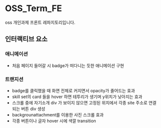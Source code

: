 # OSS_Term_FE
oss 개인과제 프론트 레파지토리입니다.

## 인터랙티브 요소
### 애니메이션
- 처음 페이지 들어갈 시 badge가 떠다니는 듯한 애니메이션 구현
### 트랜지션
- badge를 클릭했을 때 화면 전체로 커지면서 opacity가 줄어드는 효과
- skill set의 card 들을 hover 하면 테투리가 생기며 y위치가 낮아지는 효과
- 스크롤 중에 자기소개 div 가 보이지 않으면 고정된 위치에서 각종 site 주소로 연결되는 버튼 div 생성
- backgrounattachment를 이용한 사진 스크롤 효과
- 각종 버튼이나 글자 hover 시에 색깔 transition
